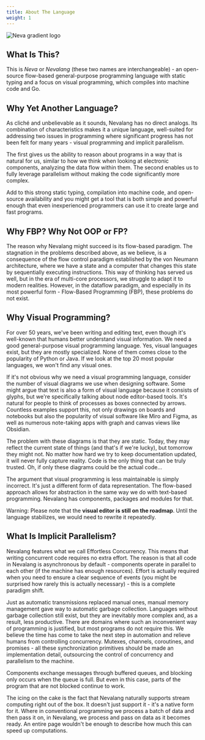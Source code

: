 ```yaml
---
title: About The Language
weight: 1
---
```


![Neva gradient logo](/images/gradient.svg)

## What Is This?

This is _Neva_ or _Nevalang_ (these two names are interchangeable) - an open-source flow-based general-purpose programming language with static typing and a focus on visual programming, which compiles into machine code and Go.

## Why Yet Another Language?

As cliché and unbelievable as it sounds, Nevalang has no direct analogs. Its combination of characteristics makes it a unique language, well-suited for addressing two issues in programming where significant progress has not been felt for many years - visual programming and implicit parallelism.

The first gives us the ability to reason about programs in a way that is natural for us, similar to how we think when looking at electronic components, analyzing the data flow within them. The second enables us to fully leverage parallelism without making the code significantly more complex.

Add to this strong static typing, compilation into machine code, and open-source availability and you might get a tool that is both simple and powerful enough that even inexperienced programmers can use it to create large and fast programs.

## Why FBP? Why Not OOP or FP?

The reason why Nevalang might succeed is its flow-based paradigm. The stagnation in the problems described above, as we believe, is a consequence of the flow control paradigm established by the von Neumann architecture, where we have a state and a computer that changes this state by sequentially executing instructions. This way of thinking has served us well, but in the era of multi-core processors, we struggle to adapt it to modern realities. However, in the dataflow paradigm, and especially in its most powerful form - Flow-Based Programming (FBP), these problems do not exist.

## Why Visual Programming?

For over 50 years, we've been writing and editing text, even though it's well-known that humans better understand visual information. We need a good general-purpose visual programming language. Yes, visual languages exist, but they are mostly specialized. None of them comes close to the popularity of Python or Java. If we look at the top 20 most popular languages, we won't find any visual ones.

If it's not obvious why we need a visual programming language, consider the number of visual diagrams we use when designing software. Some might argue that text is also a form of visual language because it consists of glyphs, but we're specifically talking about node editor-based tools. It's natural for people to think of processes as boxes connected by arrows. Countless examples support this, not only drawings on boards and notebooks but also the popularity of visual software like Miro and Figma, as well as numerous note-taking apps with graph and canvas views like Obsidian.

The problem with these diagrams is that they are static. Today, they may reflect the current state of things (and that's if we're lucky), but tomorrow they might not. No matter how hard we try to keep documentation updated, it will never fully capture reality. Code is the only thing that can be truly trusted. Oh, if only these diagrams could be the actual code...

The argument that visual programming is less maintainable is simply incorrect. It's just a different form of data representation. The flow-based approach allows for abstraction in the same way we do with text-based programming. Nevalang has components, packages and modules for that.

Warning: Please note that the **visual editor is still on the roadmap**. Until the language stabilizes, we would need to rewrite it repeatedly.

## What Is Implicit Parallelism?

Nevalang features what we call Effortless Concurrency. This means that writing concurrent code requires no extra effort. The reason is that all code in Nevalang is asynchronous by default - components operate in parallel to each other (if the machine has enough resources). Effort is actually required when you need to ensure a clear sequence of events (you might be surprised how rarely this is actually necessary) - this is a complete paradigm shift.

Just as automatic transmissions replaced manual ones, manual memory management gave way to automatic garbage collection. Languages without garbage collection still exist, but they are inevitably more complex and, as a result, less productive. There are domains where such an inconvenient way of programming is justified, but most programs do not require this. We believe the time has come to take the next step in automation and relieve humans from controlling concurrency. Mutexes, channels, coroutines, and promises - all these synchronization primitives should be made an implementation detail, outsourcing the control of concurrency and parallelism to the machine.

Components exchange messages through buffered queues, and blocking only occurs when the queue is full. But even in this case, parts of the program that are not blocked continue to work.

The icing on the cake is the fact that Nevalang naturally supports stream computing right out of the box. It doesn't just support it - it's a native form for it. Where in conventional programming we process a batch of data and then pass it on, in Nevalang, we process and pass on data as it becomes ready. An entire page wouldn't be enough to describe how much this can speed up computations.
